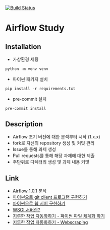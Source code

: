 [![Build Status](https://travis-ci.com/zeroam/airflow-study.svg?branch=master)](https://travis-ci.com/zeroam/airflow-study)
# Airflow Study

## Installation
- 가상환경 세팅
```python
python -m venv venv
```
- 파이썬 패키지 설치
```python
pip install -r requirements.txt
```
- pre-commit 설치
```bash
pre-commit install
```

## Description
- Airflow 초기 버전에 대한 분석부터 시작 (1.x.x)
- fork로 자신의 repository 생성 및 커밋 관리
- Issue를 통해 과제 생성
- Pull requests를 통해 해당 과제에 대한 제출
- 주단위로 디렉터리 생성 및 과제 내용 커밋

## Link
- [Airflow 1.0.1 분석](https://www.notion.so/Airflow-1-0-1-f6efd0a5d44147709c8b6920abaae83f)
- [파이썬으로 git client 프로그램 구현하기](https://www.notion.so/git-client-140efc2c01124ba18d91e595aa0b24aa)
- [파이썬으로 웹 서버 구현하기](https://www.notion.so/1ab92f59b4ad4c648bd9a5c86e5291d5)
- [WSGI 서버란?](https://www.notion.so/WSGI-8bf69377b233473b897d8e38b4720bca)
- [지루한 작업 자동화하기 - 파이썬 파일 체계화 하기](https://www.notion.so/2b13111014f44b0198a2984ba92ced9c)
- [지루한 작업 자동화하기 - Webscraping](https://www.notion.so/Webscraping-9346f4b9407441c1a8bbdb09e6d15e26)